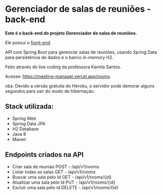 # Gerenciador de salas de reuniões - back-end

**Este é o back-end do projeto Gerenciador de salas de reuniões.**

Ele possui o [front-end](https://github.com/mhoc4/Gerenciador-de-salas-de-reunioes-frontend).



API com Spring Boot para gerenciar salas de reuniões, usando Spring Data para persistência de dados e o banco in-memory H2.



Feito através do live coding da professora Kamila Santos.

Acesse: https://meeting-manager.vercel.app/rooms

obs: Devido a versão gratuita do Heroku, o servidor pode demorar alguns segundos para sair do modo de hibernação.

## Stack utilizada:

- Spring Web
- Spring Data JPA
- H2 Database
- Java 8
- Maven

## Endpoints criados na API

- Criar sala de reuniao POST - /api/v1/rooms
- Listar todas as salas GET - /api/v1/rooms
- Buscar uma sala pelo Id GET - /api/v1/rooms/{id}
- Atualizar uma sala pelo Id PUT - /api/v1/rooms/{id}
- Excluir uma sala pelo id DELETE - /api/v1/rooms/{Id}



